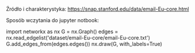 Źródło i charakterystyka:
https://snap.stanford.edu/data/email-Eu-core.html

Sposób wczytania do jupyter notbook:

import networkx as nx
G = nx.Graph()
edges = nx.read_edgelist('dataset/email-Eu-core/email-Eu-core.txt')
G.add_edges_from(edges.edges())
nx.draw(G, with_labels=True)
